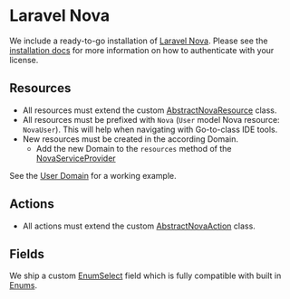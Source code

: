 # Laravel Nova

We include a ready-to-go installation of [Laravel Nova](https://nova.laravel.com). Please see the [installation docs](https://nova.laravel.com/docs/3.0/installation.html) for more information on how to authenticate with your license.

## Resources

- All resources must extend the custom [AbstractNovaResource](/app/App/Nova/Resources/AbstractNovaResource.php) class.
- All resources must be prefixed with `Nova` (`User` model Nova resource: `NovaUser`). This will help when navigating with Go-to-class IDE tools.
- New resources must be created in the according Domain.
  - Add the new Domain to the `resources` method of the [NovaServiceProvider](/app/App/Providers/NovaServiceProvider.php)

See the [User Domain](/app/Domain/User/Nova) for a working example.

## Actions

- All actions must extend the custom [AbstractNovaAction](/app/App/Nova/Actions/AbstractNovaAction.php) class.

## Fields

We ship a custom [EnumSelect]() field which is fully compatible with built in [Enums](enums.md).
